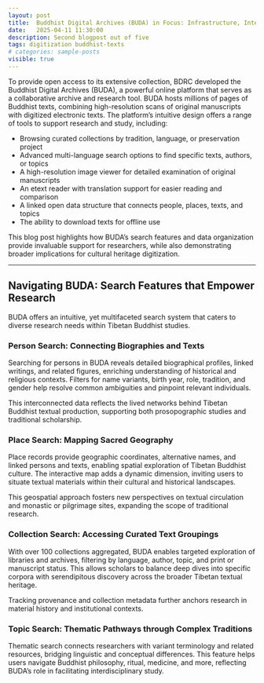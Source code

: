 ```yaml
---
layout: post
title:  Buddhist Digital Archives (BUDA) in Focus: Infrastructure, Interoperability, and Innovation
date:   2025-04-11 11:30:00
description: Second blogpost out of five
tags: digitization buddhist-texts
# categories: sample-posts
visible: true
---
```

To provide open access to its extensive collection, BDRC developed the Buddhist Digital Archives (BUDA), a powerful online platform that serves as a collaborative archive and research tool. BUDA hosts millions of pages of Buddhist texts, combining high-resolution scans of original manuscripts with digitized electronic texts. The platform’s intuitive design offers a range of tools to support research and study, including:
- Browsing curated collections by tradition, language, or preservation project
- Advanced multi-language search options to find specific texts, authors, or topics
- A high-resolution image viewer for detailed examination of original manuscripts
- An etext reader with translation support for easier reading and comparison
- A linked open data structure that connects people, places, texts, and topics
- The ability to download texts for offline use

This blog post highlights how BUDA’s search features and data organization provide invaluable support for researchers, while also demonstrating broader implications for cultural heritage digitization.

---

## Navigating BUDA: Search Features that Empower Research

BUDA offers an intuitive, yet multifaceted search system that caters to diverse research needs within Tibetan Buddhist studies.

### Person Search: Connecting Biographies and Texts

Searching for persons in BUDA reveals detailed biographical profiles, linked writings, and related figures, enriching understanding of historical and religious contexts. Filters for name variants, birth year, role, tradition, and gender help resolve common ambiguities and pinpoint relevant individuals.

This interconnected data reflects the lived networks behind Tibetan Buddhist textual production, supporting both prosopographic studies and traditional scholarship.

### Place Search: Mapping Sacred Geography

Place records provide geographic coordinates, alternative names, and linked persons and texts, enabling spatial exploration of Tibetan Buddhist culture. The interactive map adds a dynamic dimension, inviting users to situate textual materials within their cultural and historical landscapes.

This geospatial approach fosters new perspectives on textual circulation and monastic or pilgrimage sites, expanding the scope of traditional research.

### Collection Search: Accessing Curated Text Groupings

With over 100 collections aggregated, BUDA enables targeted exploration of libraries and archives, filtering by language, author, topic, and print or manuscript status. This allows scholars to balance deep dives into specific corpora with serendipitous discovery across the broader Tibetan textual heritage.

Tracking provenance and collection metadata further anchors research in material history and institutional contexts.

### Topic Search: Thematic Pathways through Complex Traditions

Thematic search connects researchers with variant terminology and related resources, bridging linguistic and conceptual differences. This feature helps users navigate Buddhist philosophy, ritual, medicine, and more, reflecting BUDA’s role in facilitating interdisciplinary study.

